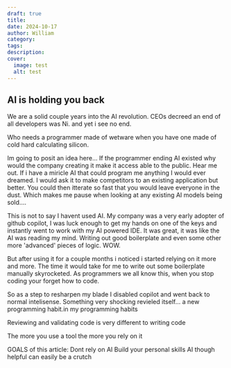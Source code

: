 ```yaml
---
draft: true
title: 
date: 2024-10-17
author: William
category: 
tags: 
description: 
cover:
  image: test
  alt: test
---
```

## AI is holding you back
We are a solid couple years into the AI revolution. CEOs decreed an end of all developers was Ni. and yet i see  no end.

Who needs a programmer made of wetware when you have one made of cold hard calculating silicon.

Im going to posit an idea here... If the programmer ending AI existed why would the company creating it make it access able to the public. 
Hear me out. If i have a miricle AI that could program me anything I would ever dreamed. I would ask it to make competitors to an existing application but better. You could then itterate so fast that you would leave everyone in the dust. Which makes me pause when looking at any existing AI models being sold....

This is not to say I havent used AI. My company was a very early adopter of github copilot, I was luck enough to get my hands on one of the keys and instantly went to work with my AI powered IDE.
It was great, it was like the AI was reading my mind. Writing out good boilerplate and even some other more 'advanced' pieces of logic. WOW. 

But after using it for a couple months i noticed i started relying on it more and more. The time it would take for me to write out some boilerplate manually skyrocketed. As programmers we all know this, when you stop coding your forget how to code. 

So as a step to resharpen my blade I disabled copilot and went back to normal intelisense. Something very shocking revieled itself... a new programming habit.in my programming habits

Reviewing and validating code is very different to writing code

The more you use a tool the more you rely on it

GOALS of this article:
Dont rely on AI
Build your personal skills
AI though helpful can easily be a crutch 